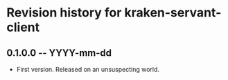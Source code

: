 # Revision history for kraken-servant-client

## 0.1.0.0 -- YYYY-mm-dd

* First version. Released on an unsuspecting world.
